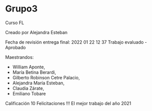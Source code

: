 # Grupo3
Curso FL

Creado por Alejandra Esteban

Fecha de revisión entrega final: 2022 01 22 12 37
Trabajo evaluado - Aprobado

Maestrandos:

* William Aponte, 
* María Betina Berardi, 
* Gilberto Robinson Cetre Palacio, 
* Alejandra María Esteban, 
* Claudia Zárate, 
* Emiliano Tobare

Calificación 10 Felicitaciones !!! El mejor trabajo del año 2021
